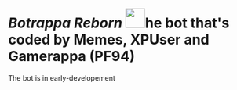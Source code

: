 # *Botrappa Reborn* <img SRC=https://raw.githubusercontent.com/discordcloudsoftware/Botrappa/master/Bot/favicon.png WIDTH=40 HEIGHT=40>he bot that's coded by Memes, XPUser and Gamerappa (PF94)

The bot is in early-developement
